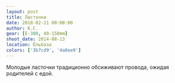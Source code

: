 ```yaml
---
layout: post
title: Ласточки
date: 2018-02-21 00:00:00
author: К.С.
gear: [E-300, 40-150mm]
shoot_date: 2014-08-13
location: Ёльбаза
colors: ['3b7cd9', '4a8ee9']
---
```

Молодые ласточки традиционно обсиживают провода, ожидая родителей с едой.
